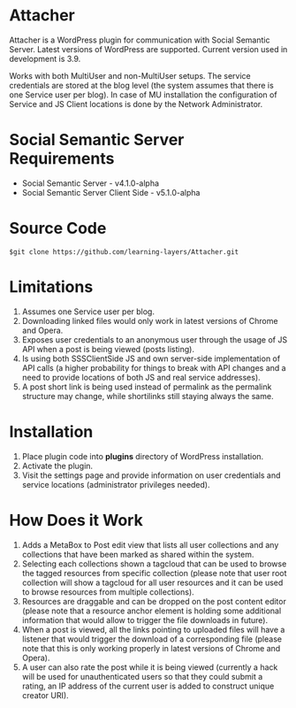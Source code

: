 Attacher
========

Attacher is a WordPress plugin for communication with Social Semantic Server.
Latest versions of WordPress are supported. Current version used in development
is 3.9.

Works with both MultiUser and non-MultiUser setups. The service credentials are
stored at the blog level (the system assumes that there is one Service user per
blog). In case of MU installation the configuration of Service and JS Client
locations is done by the Network Administrator.

Social Semantic Server Requirements
===================================

* Social Semantic Server - v4.1.0-alpha
* Social Semantic Server Client Side - v5.1.0-alpha

Source Code
===========

`$git clone https://github.com/learning-layers/Attacher.git`

Limitations
===========
1. Assumes one Service user per blog.
2. Downloading linked files would only work in latest versions of Chrome and
Opera.
3. Exposes user credentials to an anonymous user through the usage of JS API
when a post is being viewed (posts listing).
4. Is using both SSSClientSide JS and own server-side implementation of API
calls (a higher probability for things to break with API changes and a need to
provide locations of both JS and real service addresses).
5. A post short link is being used instead of permalink as the permalink
structure may change, while shortilinks still staying always the same.

Installation
============

1. Place plugin code into **plugins** directory of WordPress installation.
2. Activate the plugin.
3. Visit the settings page and provide information on user credentials and
service locations (administrator privileges needed).

How Does it Work
================
1. Adds a MetaBox to Post edit view that lists all user collections and any
collections that have been marked as shared within the system.
2. Selecting each collections shown a tagcloud that can be used to browse the
tagged resources from specific collection (please note that user root collection
will show a tagcloud for all user resources and it can be used to browse
resources from multiple collections).
3. Resources are draggable and can be dropped on the post content editor (please
note that a resource anchor element is holding some additional information that
would allow to trigger the file downloads in future).
4. When a post is viewed, all the links pointing to uploaded files will have a
listener that would trigger the download of a corresponding file (please note
that this is only working properly in latest versions of Chrome and Opera).
5. A user can also rate the post while it is being viewed (currently a hack will
be used for unauthenticated users so that they could submit a rating, an IP
address of the current user is added to construct unique creator URI).
